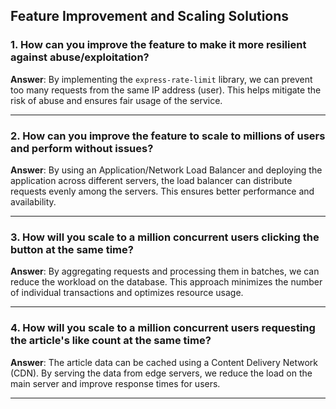 ## Feature Improvement and Scaling Solutions

### 1. How can you improve the feature to make it more resilient against abuse/exploitation?
**Answer**: By implementing the `express-rate-limit` library, we can prevent too many requests from the same IP address (user). This helps mitigate the risk of abuse and ensures fair usage of the service.

---

### 2. How can you improve the feature to scale to millions of users and perform without issues?
**Answer**: By using an Application/Network Load Balancer and deploying the application across different servers, the load balancer can distribute requests evenly among the servers. This ensures better performance and availability.

---

### 3. How will you scale to a million concurrent users clicking the button at the same time?
**Answer**: By aggregating requests and processing them in batches, we can reduce the workload on the database. This approach minimizes the number of individual transactions and optimizes resource usage.

---

### 4. How will you scale to a million concurrent users requesting the article's like count at the same time?
**Answer**: The article data can be cached using a Content Delivery Network (CDN). By serving the data from edge servers, we reduce the load on the main server and improve response times for users.

---
